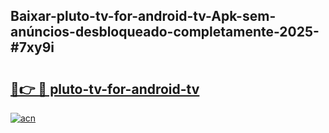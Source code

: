 ## Baixar-pluto-tv-for-android-tv-Apk-sem-anúncios-desbloqueado-completamente-2025-#7xy9i

# <h2><a href="https://ainizakaria.my?title=pluto-tv-for-android-tv&ref=20M">🔗👉 🔴 pluto-tv-for-android-tv</a></h2>

[![acn](https://github.com/user-attachments/assets/0f9c940e-d8b0-45ae-aac7-cd30a18b3e1c)](https://ainizakaria.my?title=pluto-tv-for-android-tv&ref=20M)

